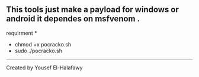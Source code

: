 This tools just make a payload for windows or android 
it dependes on msfvenom .
----------------------------------------------
requirment *
- chmod +x pocracko.sh
- sudo ./pocracko.sh
-----------------------------------------------
Created by Yousef El-Halafawy

